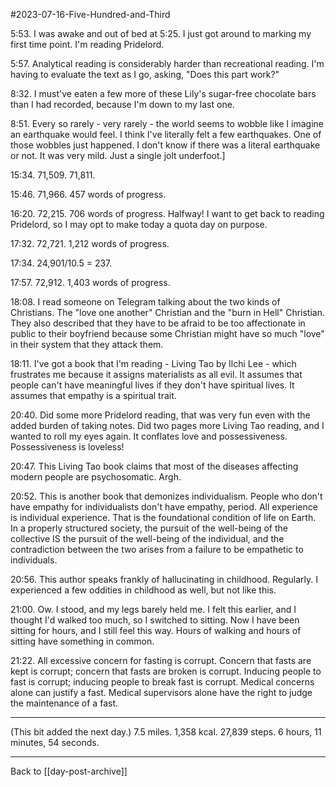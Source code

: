#2023-07-16-Five-Hundred-and-Third

5:53.  I was awake and out of bed at 5:25.  I just got around to marking my first time point.  I'm reading Pridelord.

5:57.  Analytical reading is considerably harder than recreational reading.  I'm having to evaluate the text as I go, asking, "Does this part work?"

8:32.  I must've eaten a few more of these Lily's sugar-free chocolate bars than I had recorded, because I'm down to my last one.

8:51.  Every so rarely - very rarely - the world seems to wobble like I imagine an earthquake would feel.  I think I've literally felt a few earthquakes.  One of those wobbles just happened.  I don't know if there was a literal earthquake or not.  It was very mild.  Just a single jolt underfoot.]

15:34.  71,509.  71,811.

15:46.  71,966.  457 words of progress.

16:20.  72,215.  706 words of progress.  Halfway!  I want to get back to reading Pridelord, so I may opt to make today a quota day on purpose.

17:32.  72,721.  1,212 words of progress.

17:34.  24,901/10.5 = 237.

17:57.  72,912.  1,403 words of progress.

18:08.  I read someone on Telegram talking about the two kinds of Christians.  The "love one another" Christian and the "burn in Hell" Christian.  They also described that they have to be afraid to be too affectionate in public to their boyfriend because some Christian might have so much "love" in their system that they attack them.

18:11.  I've got a book that I'm reading - Living Tao by Ilchi Lee - which frustrates me because it assigns materialists as all evil.  It assumes that people can't have meaningful lives if they don't have spiritual lives.  It assumes that empathy is a spiritual trait.

20:40.  Did some more Pridelord reading, that was very fun even with the added burden of taking notes.  Did two pages more Living Tao reading, and I wanted to roll my eyes again.  It conflates love and possessiveness.  Possessiveness is loveless!

20:47.  This Living Tao book claims that most of the diseases affecting modern people are psychosomatic.  Argh.

20:52.  This is another book that demonizes individualism.  People who don't have empathy for individualists don't have empathy, period.  All experience is individual experience.  That is the foundational condition of life on Earth.  In a properly structured society, the pursuit of the well-being of the collective IS the pursuit of the well-being of the individual, and the contradiction between the two arises from a failure to be empathetic to individuals.

20:56.  This author speaks frankly of hallucinating in childhood.  Regularly.  I experienced a few oddities in childhood as well, but not like this.

21:00.  Ow.  I stood, and my legs barely held me.  I felt this earlier, and I thought I'd walked too much, so I switched to sitting.  Now I have been sitting for hours, and I still feel this way.  Hours of walking and hours of sitting have something in common.

21:22.  All excessive concern for fasting is corrupt.  Concern that fasts are kept is corrupt; concern that fasts are broken is corrupt.  Inducing people to fast is corrupt; inducing people to break fast is corrupt.  Medical concerns alone can justify a fast.  Medical supervisors alone have the right to judge the maintenance of a fast.

---
(This bit added the next day.)  7.5 miles.  1,358 kcal.  27,839 steps.  6 hours, 11 minutes, 54 seconds.

---
Back to [[day-post-archive]]